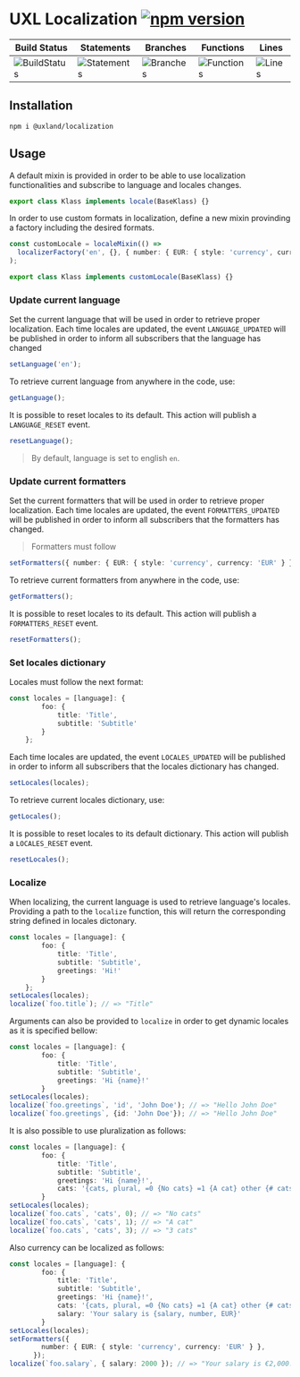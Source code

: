 # UXL Localization [![npm version](https://badge.fury.io/js/%40uxland%2Flocalization.svg)](https://badge.fury.io/js/%40uxland%2Flocalization)

| Build Status                                    | Statements                                    | Branches                                  | Functions                                   | Lines                               |
| ----------------------------------------------- | --------------------------------------------- | ----------------------------------------- | ------------------------------------------- | ----------------------------------- |
| ![BuildStatus](#buildstatus# 'Building Status') | ![Statements](https://img.shields.io/badge/Coverage-100%25-brightgreen.svg "Make me better!") | ![Branches](https://img.shields.io/badge/Coverage-92.86%25-brightgreen.svg "Make me better!") | ![Functions](https://img.shields.io/badge/Coverage-100%25-brightgreen.svg "Make me better!") | ![Lines](https://img.shields.io/badge/Coverage-100%25-brightgreen.svg "Make me better!") |

## Installation

`npm i @uxland/localization`

## Usage

A default mixin is provided in order to be able to use localization functionalities and subscribe to language and locales changes.

```typescript
export class Klass implements locale(BaseKlass) {}
```

In order to use custom formats in localization, define a new mixin provinding a factory including the desired formats.

```typescript
const customLocale = localeMixin(() =>
  localizerFactory('en', {}, { number: { EUR: { style: 'currency', currency: 'EUR' } } })
);

export class Klass implements customLocale(BaseKlass) {}
```

### Update current language

Set the current language that will be used in order to retrieve proper localization. Each time locales are updated, the event `LANGUAGE_UPDATED` will be published in order to inform all subscribers that the language has changed

```typescript
setLanguage('en');
```

To retrieve current language from anywhere in the code, use:

```typescript
getLanguage();
```

It is possible to reset locales to its default. This action will publish a `LANGUAGE_RESET` event.

```typescript
resetLanguage();
```

> By default, language is set to english `en`.

### Update current formatters

Set the current formatters that will be used in order to retrieve proper localization. Each time locales are updated, the event `FORMATTERS_UPDATED` will be published in order to inform all subscribers that the formatters has changed.

> Formatters must follow

```typescript
setFormatters({ number: { EUR: { style: 'currency', currency: 'EUR' } } });
```

To retrieve current formatters from anywhere in the code, use:

```typescript
getFormatters();
```

It is possible to reset locales to its default. This action will publish a `FORMATTERS_RESET` event.

```typescript
resetFormatters();
```

### Set locales dictionary

Locales must follow the next format:

```typescript
const locales = [language]: {
		foo: {
			title: 'Title',
			subtitle: 'Subtitle'
		}
	};
```

Each time locales are updated, the event `LOCALES_UPDATED` will be published in order to inform all subscribers that the locales dictionary has changed.

```typescript
setLocales(locales);
```

To retrieve current locales dictionary, use:

```typescript
getLocales();
```

It is possible to reset locales to its default dictionary. This action will publish a `LOCALES_RESET` event.

```typescript
resetLocales();
```

### Localize

When localizing, the current language is used to retrieve language's locales. Providing a path to the `localize` function, this will return the corresponding string defined in locales dictonary.

```typescript
const locales = [language]: {
		foo: {
			title: 'Title',
			subtitle: 'Subtitle',
			greetings: 'Hi!'
		}
	};
setLocales(locales);
localize(`foo.title`); // => "Title"
```

Arguments can also be provided to `localize` in order to get dynamic locales as it is specified bellow:

```typescript
const locales = [language]: {
		foo: {
			title: 'Title',
			subtitle: 'Subtitle',
			greetings: 'Hi {name}!'
		}
setLocales(locales);
localize(`foo.greetings`, 'id', 'John Doe'); // => "Hello John Doe"
localize(`foo.greetings`, {id: 'John Doe'}); // => "Hello John Doe"
```

It is also possible to use pluralization as follows:

```typescript
const locales = [language]: {
		foo: {
			title: 'Title',
			subtitle: 'Subtitle',
			greetings: 'Hi {name}!',
			cats: '{cats, plural, =0 {No cats} =1 {A cat} other {# cats}}'
		}
setLocales(locales);
localize(`foo.cats`, 'cats', 0); // => "No cats"
localize(`foo.cats`, 'cats', 1); // => "A cat"
localize(`foo.cats`, 'cats', 3); // => "3 cats"
```

Also currency can be localized as follows:

```typescript
const locales = [language]: {
		foo: {
			title: 'Title',
			subtitle: 'Subtitle',
			greetings: 'Hi {name}!',
			cats: '{cats, plural, =0 {No cats} =1 {A cat} other {# cats}}',
			salary: 'Your salary is {salary, number, EUR}'
		}
setLocales(locales);
setFormatters({
        number: { EUR: { style: 'currency', currency: 'EUR' } },
      });
localize(`foo.salary`, { salary: 2000 }); // => "Your salary is €2,000.00"
```
